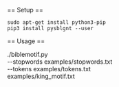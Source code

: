 == Setup ==

    sudo apt-get install python3-pip
    pip3 install pysblgnt --user


== Usage ==

./biblemotif.py \
    --stopwords examples/stopwords.txt \
    --tokens examples/tokens.txt \
    examples/king_motif.txt
